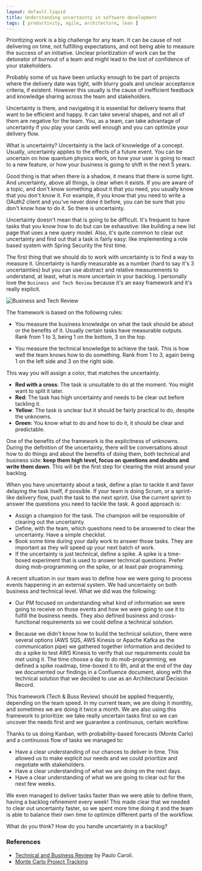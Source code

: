 ```yaml
---
layout: default.liquid
title: Understanding uncertainty in software development
tags: [ productivity, agile, architecture, lean ]
---
```


Prioritizing work is a big challenge for any team. It can be cause of not delivering on time, not fulfilling expectations, and not being able to measure the success of an initiative. Unclear prioritization of work can be the detonator of burnout of a team and might lead to the lost of confidence of your stakeholders.

Probably some of us have been unlucky enough to be part of projects where the delivery date was tight, with blurry goals and unclear acceptance criteria, if existent. However this usually is the cause of inefficient feedback and knowledge sharing across the team and stakeholders.

Uncertainty is there, and navigating it is essential for delivery teams that want to be efficient and happy. It can take several shapes, and not all of them are negative for the team. You, as a team, can take advantage of uncertainty if you play your cards well enough and you can optimize your delivery flow. 

What is uncertainty? Uncertainty is the lack of knowledge of a concept. Usually, uncertainty applies to the effects of a future event. You can be uncertain on how quantum physics work, on how your user is going to react to a new feature, or how your business is going to shift in the next 5 years.

Good thing is that when there is a shadow, it means that there is some light. And uncertainty, above all things, is clear when it exists. If you are aware of a topic, and don't know something about it that you need, you usually know that you don't know it. For example, if you know that you need to write a OAuth2 client and you've never done it before, you can be sure that you don't know how to do it. So there is uncertainty.

Uncertainty doesn't mean that is going to be difficult. It's frequent to have tasks that you know how to do but can be exhaustive: like building a new list page that uses a new query model. Also, it's quite common to clear out uncertainty and find out that a task is fairly easy: like implementing a role based system with Spring Security the first time.

The first thing that we should do to work with uncertainty is to find a way to measure it. Uncertainty is hardly measurable as a number (hard to say it's 3 uncertainties) but you can use abstract and relative measurements to understand, at least, what is more uncertain in your backlog. I personally love the `Business and Tech Review` because it's an easy framework and it's really explicit.

<img class="light-bg" alt="Business and Tech Review" src="https://thepracticaldev.s3.amazonaws.com/i/m1qhu77tcbuk93gwmgws.png" />

The framework is based on the following rules:

* You measure the business knowledge on what the task should be about or the benefits of it. Usually certain tasks have measurable outputs. Rank from 1 to 3, being 1 on the bottom, 3 on the top.

* You measure the technical knowledge to achieve the task. This is how well the team knows how to do something. Rank from 1 to 3, again being 1 on the left side and 3 on the right side.

This way you will assign a color, that matches the uncertainty.

* **Red with a cross**: The task is unsuitable to do at the moment. You might want to split it later.
* **Red**: The task has high uncertainty and needs to be clear out before tackling it.
* **Yellow**: The task is unclear but it should be fairly practical to do, despite the unknowns.
* **Green**: You know what to do and how to do it, it should be clear and predictable.

One of the benefits of the framework is the explicitness of unknowns. During the definition of the uncertainty, there will be conversations about how to do things and about the benefits of doing them, both technical and business side: **keep them high level, focus on questions and doubts and write them down**. This will be the first step for clearing the mist around your backlog.

When you have uncertainty about a task, define a plan to tackle it and favor delaying the task itself, if possible. If your team is doing Scrum, or a sprint-like delivery flow, push the task to the next sprint. Use the current sprint to answer the questions you need to tackle the task. A good approach is:

* Assign a champion for the task. The champion will be responsible of clearing out the uncertainty.
* Define, with the team, which questions need to be answered to clear the uncertainty. Have a simple checklist.
* Book some time during your daily work to answer those tasks. They are important as they will speed up your next batch of work.
* If the uncertainty is just technical, define a spike. A spike is a time-boxed experiment that is used to answer technical questions. Prefer doing mob-programming on the spike, or at least pair programming.

A recent situation in our team was to define how we were going to process events happening in an external system. We had uncertainty on both business and technical level. What we did was the following:

* Our PM focused on understanding what kind of information we were going to receive on those events and how we were going to use it to fulfill the business needs. They also defined business and cross-functional requirements so we could define a technical solution.

* Because we didn't know how to build the technical solution, there were several options (AWS SQS, AWS Kinesis or Apache Kafka as the communication pipe) we gathered together information and decided to do a spike to test AWS Kinesis to verify that our requirements could be met using it. The time choose a day to do mob-programming, we defined a spike roadmap, time-boxed it to 8h, and at the end of the day we documented our findings in a Confluence document, along with the technical solution that we decided to use as an Architectural Decision Record.

This framework (Tech & Buss Review) should be applied frequently, depending on the team speed. In my current team, we are doing it monthly, and sometimes we are doing it twice a month. We are also using this framework to prioritize: we take really uncertain tasks first so we can uncover the needs first and we guarantee a continuous, certain workflow.

Thanks to us doing Kanban, with probability-based forecasts (Monte Carlo) and a continuous flow of tasks we managed to:

* Have a clear understanding of our chances to deliver in time. This allowed us to make explicit our needs and we could prioritize and negotiate with stakeholders.
* Have a clear understanding of what we are doing on the next days.
* Have a clear understanding of what we are going to clear out for the next few weeks.

We even managed to deliver tasks faster than we were able to define them, having a backlog refinement every week! This made clear that we needed to clear out uncertainty faster, so we spent more time doing it and the team is able to balance their own time to optimize different parts of the workflow.

What do you think? How do you handle uncertainty in a backlog?

### References

* [Technical and Business Review](https://martinfowler.com/articles/lean-inception/tech-and-business-review.html) by Paulo Caroli.
* [Monte Carlo Project Tracking](https://agilemontecarlo.com/)
